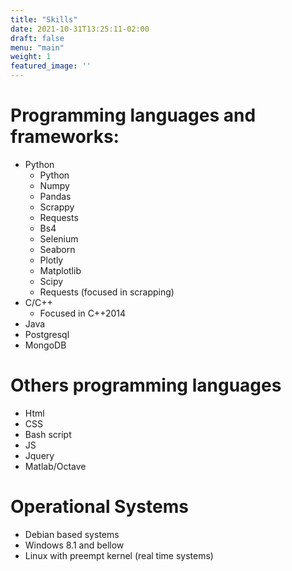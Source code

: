```yaml
---
title: "Skills"
date: 2021-10-31T13:25:11-02:00
draft: false
menu: "main"
weight: 1
featured_image: ''
---
```


# Programming languages and frameworks:

- Python
  - Python
  - Numpy
  - Pandas
  - Scrappy
  - Requests
  - Bs4
  - Selenium
  - Seaborn
  - Plotly
  - Matplotlib
  - Scipy
  - Requests (focused in scrapping)
- C/C++
  - Focused in C++2014
- Java
- Postgresql
- MongoDB


# Others programming languages
- Html
- CSS
- Bash script
- JS
- Jquery
- Matlab/Octave

# Operational Systems
- Debian based systems
- Windows 8.1 and bellow
- Linux with preempt kernel (real time systems)

